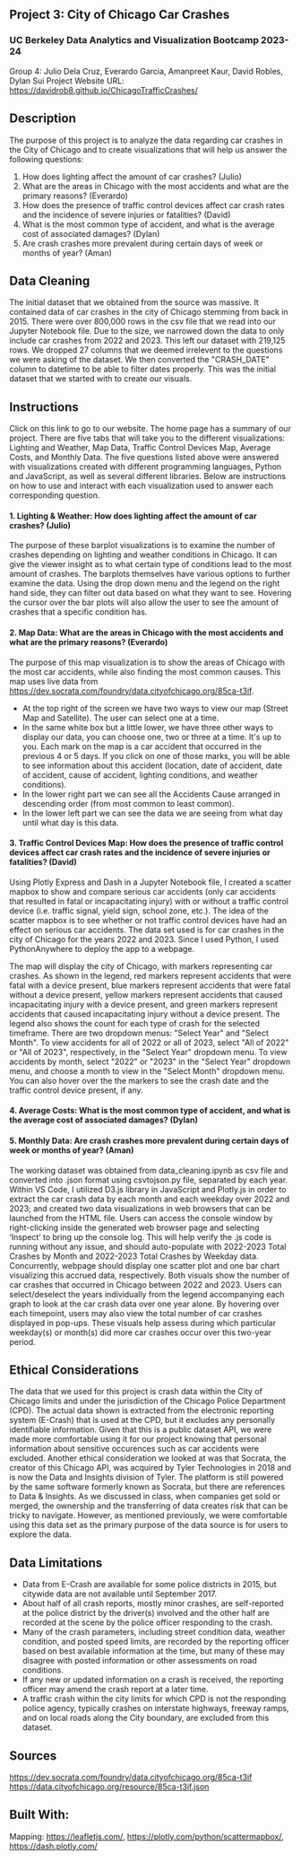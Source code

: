 ## Project 3: City of Chicago Car Crashes
### UC Berkeley Data Analytics and Visualization Bootcamp 2023-24
Group 4: Julio Dela Cruz, Everardo Garcia, Amanpreet Kaur, David Robles, Dylan Sui
Project Website URL: https://davidrob8.github.io/ChicagoTrafficCrashes/


## Description

The purpose of this project is to analyze the data regarding car crashes in the City of Chicago and to create visualizations that will help us answer the following questions:

1. How does lighting affect the amount of car crashes? (Julio)
2. What are the areas in Chicago with the most accidents and what are the primary reasons? (Everardo)
3. How does the presence of traffic control devices affect car crash rates and the incidence of severe injuries or fatalities? (David)
4. What is the most common type of accident, and what is the average cost of associated damages? (Dylan)
5. Are crash crashes more prevalent during certain days of week or months of year? (Aman)


## Data Cleaning

The initial dataset that we obtained from the source was massive. It contained data of car crashes in the city of Chicago stemming from back in 2015. There were over 800,000 rows in the csv file that we read into our Jupyter Notebook file. Due to the size, we narrowed down the data to only include car crashes from 2022 and 2023. This left our dataset with 219,125 rows. We dropped 27 columns that we deemed irrelevent to the questions we were asking of the dataset. We then converted the "CRASH_DATE" column to datetime to be able to filter dates properly. This was the initial dataset that we started with to create our visuals.


## Instructions

Click on this link to go to our website. The home page has a summary of our project. There are five tabs that will take you to the different visualizations: Lighting and Weather, Map Data, Traffic Control Devices Map, Average Costs, and Monthly Data. The five questions listed above were answered with visualizations created with different programming languages, Python and JavaScript, as well as several different libraries. Below are instructions on how to use and interact with each visualization used to answer each corresponding question.

#### 1. Lighting & Weather: How does lighting affect the amount of car crashes? (Julio)
The purpose of these barplot visualizations is to examine the number of crashes depending on lighting and weather conditions in Chicago. It can give the viewer insight as to what certain type of conditions lead to the most amount of crashes. The barplots themselves have various options to further examine the data. Using the drop down menu and the legend on the right hand side, they can filter out data based on what they want to see. Hovering the cursor over the bar plots will also allow the user to see the amount of crashes that a specific condition has. 

#### 2. Map Data: What are the areas in Chicago with the most accidents and what are the primary reasons? (Everardo)

The purpose of this map visualization is to show the areas of Chicago with the most car accidents, while also finding the most common causes. This map uses live data from https://dev.socrata.com/foundry/data.cityofchicago.org/85ca-t3if.

- At the top right of the screen we have two ways to view our map (Street Map and Satellite). The user can select one at a time.
- In the same white box but a little lower, we have three other ways to display our data, you can choose one, two or three at a time. It's up to you. Each mark on the map is a car accident that occurred in the previous 4 or 5 days. If you click on one of those marks, you will be able to see information about this accident (location, date of accident, date of accident, cause of accident, lighting conditions, and weather conditions).
- In the lower right part we can see all the Accidents Cause arranged in descending order (from most common to least common).
- In the lower left part we can see the data we are seeing from what day until what day is this data.


#### 3. Traffic Control Devices Map: How does the presence of traffic control devices affect car crash rates and the incidence of severe injuries or fatalities? (David)

Using Plotly Express and Dash in a Jupyter Notebook file, I created a scatter mapbox to show and compare serious car accidents (only car accidents that resulted in fatal or incapacitating injury) with or without a traffic control device (i.e. traffic signal, yield sign, school zone, etc.). The idea of the scatter mapbox is to see whether or not traffic control devices have had an effect on serious car accidents. The data set used is for car crashes in the city of Chicago for the years 2022 and 2023. Since I used Python, I used PythonAnywhere to deploy the app to a webpage.

The map will display the city of Chicago, with markers representing car crashes. As shown in the legend, red markers represent accidents that were fatal with a device present, blue markers represent accidents that were fatal without a device present, yellow markers represent accidents that caused incapacitating injury with a device present, and green markers represent accidents that caused incapacitating injury without a device present. The legend also shows the count for each type of crash for the selected timeframe. There are two dropdown menus: "Select Year" and "Select Month". To view accidents for all of 2022 or all of 2023, select "All of 2022" or "All of 2023", respectively, in the "Select Year" dropdown menu. To view accidents by month, select "2022" or "2023" in the "Select Year" dropdown menu, and choose a month to view in the "Select Month" dropdown menu. You can also hover over the the markers to see the crash date and the traffic control device present, if any. 


#### 4. Average Costs: What is the most common type of accident, and what is the average cost of associated damages? (Dylan)

   
#### 5. Monthly Data: Are crash crashes more prevalent during certain days of week or months of year? (Aman)
   
The working dataset was obtained from data_cleaning.ipynb as csv file and converted into .json format using csvtojson.py file, separated by each year. Within VS Code, I utilized D3.js library in JavaScript and Plotly.js in order to extract the car crash data by each month and each weekday over 2022 and 2023; and created two data visualizations in web browsers that can be launched from the HTML file. Users can access the console window by right-clicking inside the generated web browser page and selecting ‘Inspect’ to bring up the console log. This will help verify the .js code is running without any issue, and should auto-populate with 2022-2023 Total Crashes by Month and 2022-2023 Total Crashes by Weekday data. Concurrently, webpage should display one scatter plot and one bar chart visualizing this accrued data, respectively. Both visuals show the number of car crashes that occurred in Chicago between 2022 and 2023. Users can select/deselect the years individually from the legend accompanying each graph to look at the car crash data over one year alone. By hovering over each timepoint, users may also view the total number of car crashes displayed in pop-ups. These visuals help assess during which particular weekday(s) or month(s) did more car crashes occur over this two-year period. 


## Ethical Considerations

The data that we used for this project is crash data within the City of Chicago limits and under the jurisdiction of the Chicago Police Department (CPD). The actual data shown is extracted from the electronic reporting system (E-Crash) that is used at the CPD, but it excludes any personally identifiable information. Given that this is a public dataset API, we were made more comfortable using it for our project knowing that personal information about sensitive occurences such as car accidents were excluded. Another ethical consideration we looked at was that Socrata, the creator of this Chicago API, was acquired by Tyler Technologies in 2018 and is now the Data and Insights division of Tyler. The platform is still powered by the same software formerly known as Socrata, but there are references to Data & Insights. As we discussed in class, when companies get sold or merged, the ownership and the transferring of data creates risk that can be tricky to navigate. However, as mentioned previously, we were comfortable using this data set as the primary purpose of the data source is for users to explore the data.


## Data Limitations

- Data from E-Crash are available for some police districts in 2015, but citywide data are not available until September 2017.
- About half of all crash reports, mostly minor crashes, are self-reported at the police district by the driver(s) involved and the other half are recorded at the scene by the police officer responding to the crash.
- Many of the crash parameters, including street condition data, weather condition, and posted speed limits, are recorded by the reporting officer based on best available information at the time, but many of these may disagree with posted information or other assessments on road conditions.
- If any new or updated information on a crash is received, the reporting officer may amend the crash report at a later time.
- A traffic crash within the city limits for which CPD is not the responding police agency, typically crashes on interstate highways, freeway ramps, and on local roads along the City boundary, are excluded from this dataset.

## Sources

https://dev.socrata.com/foundry/data.cityofchicago.org/85ca-t3if
https://data.cityofchicago.org/resource/85ca-t3if.json


## Built With:

Mapping:  https://leafletjs.com/, https://plotly.com/python/scattermapbox/, https://dash.plotly.com/




